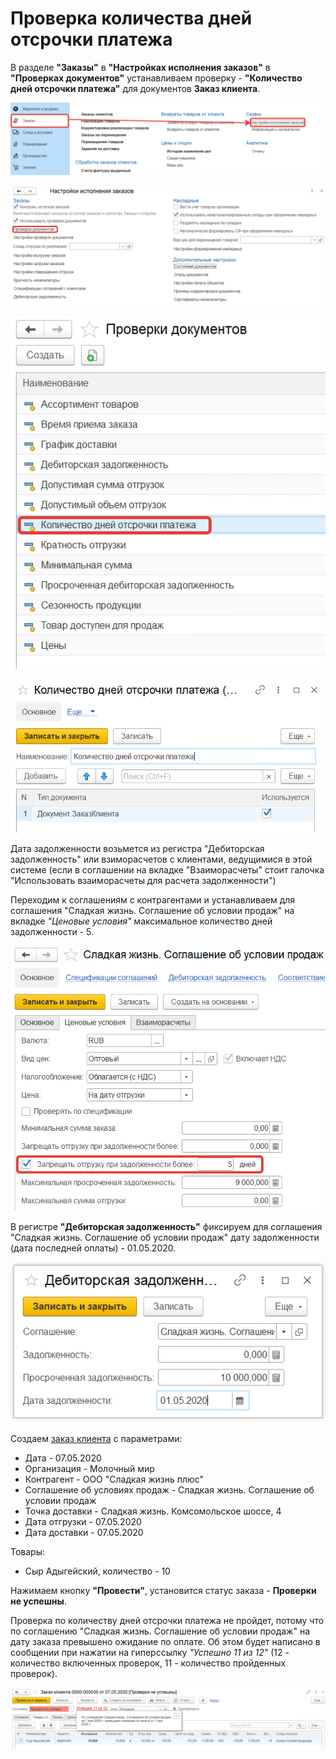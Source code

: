 # Проверка количества дней отсрочки платежа

В разделе **"Заказы"** в **"Настройках исполнения заказов"** в **"Проверках документов"** устанавливаем проверку - **"Количество дней отсрочки платежа"** для документов **Заказ клиента**.

[![1][1]][1]

[![2][2]][2]

[![3][3]][3]

[![4][4]][4]

Дата задолженности возьмется из регистра "Дебиторская задолженность" или взиморасчетов с клиентами, ведущимися в этой системе (если в соглашении на вкладке "Взаиморасчеты" стоит галочка "Использовать взаиморасчеты для расчета задолженности")  

Переходим к соглашениям с контрагентами и устанавливаем для соглашения "Сладкая жизнь. Соглашение об условии продаж" на вкладке *"Ценовые условия"* максимальное количество дней задолженности - 5.

[![5][5]][5]

В регистре **"Дебиторская задолженность"** фиксируем для соглашения "Сладкая жизнь. Соглашение об условии продаж" дату задолженности (дата последней оплаты) - 01.05.2020.

[![6][6]][6]

Создаем [заказ клиента](../../CustomerOrder.md) с параметрами:

- Дата - 07.05.2020
- Организация - Молочный мир
- Контрагент - ООО "Сладкая жизнь плюс"
- Соглашение об условиях продаж - Сладкая жизнь. Соглашение об условии продаж
- Точка доставки - Сладкая жизнь. Комсомольское шоссе, 4
- Дата отгрузки - 07.05.2020
- Дата доставки - 07.05.2020

Товары:

- Сыр Адыгейский, количество - 10

Нажимаем кнопку **"Провести"**, установится статус заказа - **Проверки не успешны**.

Проверка по количеству дней отсрочки платежа не пройдет, потому что по соглашению "Сладкая жизнь. Соглашение об условии продаж" на дату заказа превышено ожидание по оплате. Об этом будет написано в сообщении при нажатии на гиперссылку *"Успешно 11 из 12"* (12 - количество включенных проверок, 11 - количество пройденных проверок).

[![7][7]][7]

[1]: CheckingTheNumberOfDaysOfDeferredPayment.assets/1.png
[2]: CheckingTheNumberOfDaysOfDeferredPayment.assets/2.png
[3]: CheckingTheNumberOfDaysOfDeferredPayment.assets/3.png
[4]: CheckingTheNumberOfDaysOfDeferredPayment.assets/4.png
[5]: CheckingTheNumberOfDaysOfDeferredPayment.assets/5.png
[6]: CheckingTheNumberOfDaysOfDeferredPayment.assets/6.png
[7]: CheckingTheNumberOfDaysOfDeferredPayment.assets/7.png